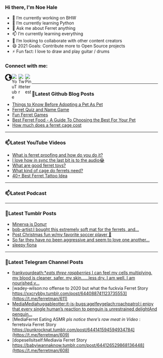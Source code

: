 ### Hi there, I'm Noe Hale

- 🔭 I’m currently working on BHW
- 🌱 I’m currently learning Python
- 💬 Ask me about Ferret anything
- 📫 I’m currently learning everything
- 🔭 I’m looking to collaborate with other content creators
- 😄 2021 Goals: Contribute more to Open Source projects
- ⚡ Fun fact: I love to draw and play guitar / drums

### Connect with me:

[<img align="left" alt="ferretvoice.com" width="22px" src="https://raw.githubusercontent.com/iconic/open-iconic/master/svg/globe.svg" />](https://ferretvoice.com)
[<img align="left" alt="YouTube" width="22px" src="https://cdn.jsdelivr.net/npm/simple-icons@v3/icons/youtube.svg" />](https://www.youtube.com/channel/UCk665XTfaMLVwFVWUmgnDiw)
[<img align="left" alt="Twitter" width="22px" src="https://cdn.jsdelivr.net/npm/simple-icons@v3/icons/twitter.svg" />](https://twitter.com/voiceferret)
[<img align="left" alt="Pinterest" width="22px" src="https://cdn.jsdelivr.net/npm/simple-icons@v3/icons/pinterest.svg" />](https://www.pinterest.com/voiceferret/)

<br />

---
### 🔭Latest Github Blog Posts
<!-- GITHUB:START -->
- [Things to Know Before Adopting a Pet As Pet](http://noehale.github.io/things-to-know-before-adopting-a-pet-as-pet/)
- [Ferret Quiz and Name Game](http://noehale.github.io/ferret-quiz/)
- [Fun Ferret Games](http://noehale.github.io/fun-ferret-games/)
- [Best Ferret Food - A Guide To Choosing the Best For Your Pet](http://noehale.github.io/best-ferret-food/)
- [How much does a ferret cage cost](http://noehale.github.io/how-much-does-a-ferret-cage-cost/)
<!-- GITHUB:END -->
---
### 📫Latest YouTube Videos

<!-- YOUTUBE:START -->
- [What is ferret proofing and how do you do it?](https://www.youtube.com/watch?v=81Syh_DJBQQ)
- [I love how in sync the last bit is to the audio😂](https://www.youtube.com/watch?v=WHBeGHwSlGY)
- [What are good ferret toys?](https://www.youtube.com/watch?v=tPxRilBzc0s)
- [What kind of cage do ferrets need?](https://www.youtube.com/watch?v=xzz6hC3sR5A)
- [40+ Best Ferret Tattoo Idea](https://www.youtube.com/watch?v=KIKqduR6Xcs)
<!-- YOUTUBE:END -->

---
### 📫Latest Podcast

<!-- PODCAST:START -->
<!-- PODCAST:END -->
---
### 📝Latest Tumblr Posts

<!-- TUMBLR:START -->
- [Minerva is Dопμт](https://come-forth-into-the-light.tumblr.com/post/644179331278684160)
- [bob-artist:I bought this extremely soft mat for the ferrets, and...](https://come-forth-into-the-light.tumblr.com/post/644134027582914561)
- [Post Christmas fun w/my favorite soccer player 🥰](https://come-forth-into-the-light.tumblr.com/post/644111430758596608)
- [So far they have no been aggressive and seem to love one another...](https://come-forth-into-the-light.tumblr.com/post/644088735866175488)
- [sleepy fiona](https://come-forth-into-the-light.tumblr.com/post/644043387820965888)
<!-- TUMBLR:END -->
---
### 📝Latest Telegram Channel Posts

<!-- TELEGRAM:START -->
- [frankyourdeath:**eats three raspberries* I can feel my cells multiplying. my blood is cleaner, safer. my skin……less dry. I am well. I am nourished.v...](https://t.me/ferretman/612)
- [wadey-wilson:no offense to 2020 but what the fuckvia Ferret Story https://xxcrybby.tumblr.com/post/644088741123735553](https://t.me/ferretman/611)
- [MediaMediahuggableotter:it-is-bugs:agelfeygelach:roachpatrol:i enjoy that every single human’s reaction to penguin is unrestrained delightAnd penguin...](https://t.me/ferretman/610)
- [MediaFerret Eating ASMR *pls notice there’s raw meat in Video* : ferretsvia Ferret Story https://punkrocknat.tumblr.com/post/644141594594934784](https://t.me/ferretman/609)
- [dopesellsitself:Mediavia Ferret Story https://babyiwannaknow.tumblr.com/post/644126529868136448](https://t.me/ferretman/608)
<!-- TELEGRAM:END -->
